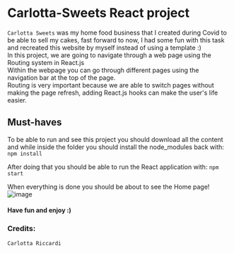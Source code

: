 # Carlotta-Sweets React project

`Carlotta Sweets` was my home food business that I created during Covid to be able to sell my cakes, fast forward to now, I had some fun with this task and recreated this website by myself instead of using a template :)\
In this project, we are going to navigate through a web page using the Routing system in React.js\
Within the webpage you can go through different pages using the navigation bar at the top of the page.\
Routing is very important because we are able to switch pages without making the page refresh, adding React.js hooks can make the user's life easier.

## Must-haves

To be able to run and see this project you should download all the content and while inside the folder you should install the node_modules back with: `npm install`

After doing that you should be able to run the React application with: `npm start`

When everything is done you should be about to see the Home page!
![image](https://github.com/Clori92/carlotta-sweets/assets/163460407/4fd5b950-2ce4-4723-970c-79436269ed16)


#### Have fun and enjoy :)
### Credits:
`Carlotta Riccardi`


